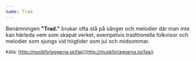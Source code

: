 ```yaml
---
name: Trad
---
```



Benämningen **"Trad."** brukar ofta stå på sånger och melodier där man inte kan härleda vem som skapat verket, exempelvis traditionella folkvisor och melodier som sjungs vid högtider som jul och midsommar. 

<small>Källa: [http://musikforlaggarna.se/faq/](http://musikforlaggarna.se/faq/)</small>
